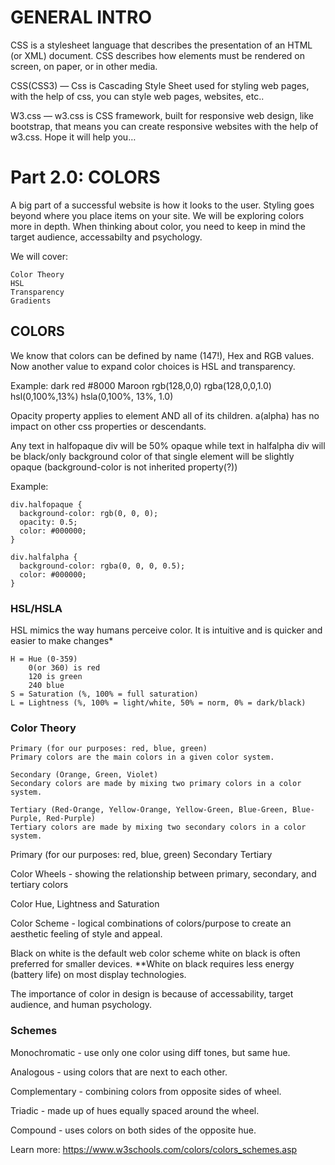 # GENERAL INTRO
CSS is a stylesheet language that describes the presentation of an HTML (or XML) document.
CSS describes how elements must be rendered on screen, on paper, or in other media.

CSS(CSS3) — Css is Cascading Style Sheet used for styling web pages, with the help of css, you can style web pages, websites, etc..

W3.css — w3.css is CSS framework, built for responsive web design, like bootstrap, that means you can create responsive websites with the help of w3.css.
Hope it will help you…


# Part 2.0: COLORS

A big part of a successful website is how it looks to the user. Styling goes beyond where you place items on your site. We will be exploring colors more in depth. When thinking about color, you need to keep in mind the target audience, accessabilty and psychology. 

We will cover:
```
Color Theory
HSL
Transparency
Gradients
```

## COLORS

We know that colors can be defined by name (147!), Hex and RGB values. Now another value to expand color choices is HSL and transparency.

Example: dark red
    #8000
    Maroon
    rgb(128,0,0)
    rgba(128,0,0,1.0)
    hsl(0,100%,13%)
    hsla(0,100%, 13%, 1.0)
    
Opacity property applies to element AND all of its children.
a(alpha) has no impact on other css properties or descendants.

Any text in halfopaque div will be 50% opaque while text in halfalpha div will be black/only background color of that single element will be slightly opaque (background-color is not inherited property(?))

Example:
```
div.halfopaque {
  background-color: rgb(0, 0, 0);
  opacity: 0.5;
  color: #000000;
}

div.halfalpha {
  background-color: rgba(0, 0, 0, 0.5);
  color: #000000;
}
```

### HSL/HSLA

HSL mimics the way humans perceive color. It is intuitive and is quicker and easier to make changes*

```
H = Hue (0-359)
    0(or 360) is red
    120 is green
    240 blue
S = Saturation (%, 100% = full saturation)
L = Lightness (%, 100% = light/white, 50% = norm, 0% = dark/black)
```

### Color Theory

```
Primary (for our purposes: red, blue, green)
Primary colors are the main colors in a given color system.

Secondary (Orange, Green, Violet)
Secondary colors are made by mixing two primary colors in a color system.

Tertiary (Red-Orange, Yellow-Orange, Yellow-Green, Blue-Green, Blue-Purple, Red-Purple)
Tertiary colors are made by mixing two secondary colors in a color system.
```

Primary (for our purposes: red, blue, green)
Secondary
Tertiary

Color Wheels - showing the relationship between primary, secondary, and tertiary colors

Color Hue, Lightness and Saturation

Color Scheme - logical combinations of colors/purpose to create an aesthetic feeling of style and appeal.

Black on white is the default web color scheme
white on black is often preferred for smaller devices.
**White on black requires less energy (battery life) on most display technologies. 

The importance of color in design is because of accessability, target audience, and human psychology.


### Schemes

Monochromatic - use only one color using diff tones, but same hue.

Analogous - using colors that are next to each other.

Complementary - combining colors from opposite sides of wheel.

Triadic - made up of hues equally spaced around the wheel.

Compound - uses colors on both sides of the opposite hue.

Learn more:
https://www.w3schools.com/colors/colors_schemes.asp





